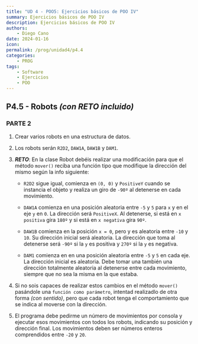 ```yaml
---
title: "UD 4 - POO5: Ejercicios básicos de POO IV"
summary: Ejercicios básicos de POO IV
description: Ejercicios básicos de POO IV
authors:
    - Diego Cano
date: 2024-01-16
icon: 
permalink: /prog/unidad4/p4.4
categories:
    - PROG
tags:
    - Software
    - Ejercicios
    - POO
---
```

## P4.5 - Robots *(con RETO incluido)*

### **PARTE 2**

   1. Crear varios robots en una estructura de datos.

   2. Los robots serán `R2D2`, `DAW1A`, `DAW1B` y `DAM1`.

   3. ***RETO***: En la clase Robot debéis realizar una modificación para que el método `mover()` reciba una función tipo que modifique la dirección del mismo según la info siguiente:

      * `R2D2` sigue igual, comienza en `(0, 0)` y `PositiveY` cuando se instancia el objeto y realiza un giro de `-90º` al detenerse en cada movimiento.

      * `DAW1A` comienza en una posición aleatoria entre `-5` y `5` para `x` y en el eje `y` en `0`. La dirección será `PositiveX`.
        Al detenerse, si está en `x positiva` gira `180º` y si está en `x negativa` gira `90º`.

      * `DAW1B` comienza en la posición `x = 0`, pero y es aleatoria entre `-10` y `10`. Su dirección inicial será aleatoria.
        La dirección que toma al detenerse será `-90º` si la `y` es positiva y `270º` si la `y` es negativa.

      * `DAM1` comienza en en una posición aleatoria entre `-5` y `5` en cada eje. La dirección inicial es aleatoria.
        Debe tomar una también una dirección totalmente aleatoria al detenerse entre cada movimiento, siempre que no sea la misma en la que estaba.

   4. Si no sois capaces de realizar estos cambios en el método `mover()` pasándole una `función como parámetro`, intentad realizadlo de otra forma *(con sentido)*, pero que cada robot tenga el comportamiento que se indica al moverse con la dirección.

   5. El programa debe pedirme un número de movimientos por consola y ejecutar esos movimientos con todos los robots, indicando su posición y dirección final.
      Los movimientos deben ser números enteros comprendidos entre `-20` y `20`.
